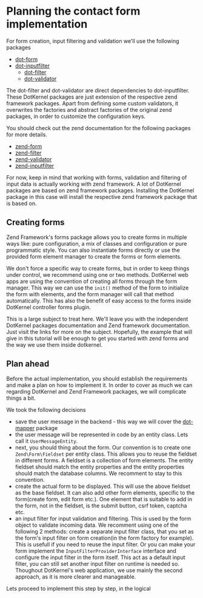 # Planning the contact form implementation

For form creation, input filtering and validation we'll use the following packages
* [dot-form](https://github.com/dotkernel/dot-form)
* [dot-inputfilter](https://github.com/dotkernel/dot-inputfilter)
    * [dot-filter](https://github.com/dotkernel/dot-filter)
    * [dot-validator](https://github/dotkernel/dot-validator)

The dot-filter and dot-validator are direct dependencies to dot-inputfilter. These DotKernel packages are just extension of the respective zend framework packages. Apart from defining some custom validators, it overwrites the factories and abstract factories of the original zend packages, in order to customize the configuration keys.

You should check out the zend documentation for the following packages for more details.
* [zend-form](https://github.com/zendframework/zend-form)
* [zend-filter](https://github.com/zendframework/zend-filter)
* [zend-validator](https://github.com/zendframework/zend-validator)
* [zend-inputfilter](https://github.com/zendframework/zend-inputfilter)

For now, keep in mind that working with forms, validation and filtering of input data is actually working with zend framework. A lot of DotKernel packages are based on zend framework packages. Installing the DotKernel package in this case will install the respective zend framework package that is based on.

## Creating forms

Zend Framework's forms package allows you to create forms in multiple ways like: pure configuration, a mix of classes and configuration or pure programmatic style. You can also instantiate forms directly or use the provided form element manager to create the forms or form elements.

We don't force a specific way to create forms, but in order to keep things under control, we recommend using one or two methods. DotKernel web apps are using the convention of creating all forms through the form manager. This way we can use the `init()` method of the form to initialize the form with elements, and the form manager will call that method automatically. This has also the benefit of easy access to the forms inside DotKernel controller forms plugin.

This is a large subject to treat here. We'll leave you with the independent DotKernel packages documentation and Zend framework documentation. Just visit the links for more on the subject. Hopefully, the example that will give in this tutorial will be enough to get you started with zend forms and the way we use them inside dotkernel.

## Plan ahead

Before the actual implementation, you should establish the requirements and make a plan on how to implement it. In order to cover as much we can regarding DotKernel and Zend Framework packages, we will complicate things a bit. 

We took the following decisions
* save the user message in the backend - this way we will cover the [dot-mapper](https://github.com/dotkernel/dot-mapper) package
* the user message will be represented in code by an entity class. Lets call it `UserMessageEntity`.
* next, you should thing about the form. Our convention is to create one `Zend\Form\Fieldset` per entity class. This allows you to reuse the fieldset in different forms. A fieldset is a collection of form elements. The entity fieldset should match the entity properties and the entity properties should match the database columns. We recomment to stay to this convention.
* create the actual form to be displayed. This will use the above fieldset as the base fieldset. It can also add other form elements, specific to the form(create form, edit form etc.). One element that is suitable to add in the form, not in the fieldset, is the submit button, csrf token, captcha etc.
* an input filter for input validation and filtering. This is used by the form object to validate incoming data. We recomment using one of the following 2 methods: create a separate input filter class, that you set as the form's input filter on form creation(in the form factory for example). This is usefull if you need to reuse the input filter. Or you can make your form implement the `InputFilterProviderInterface` interface and configure the input filter in the form itself. This act as a default input filter, you can still set another input filter on runtime is needed so. Thoughout DotKernel's web application, we use mainly the second approach, as it is more clearer and manageable.

Lets proceed to implement this step by step, in the logical
